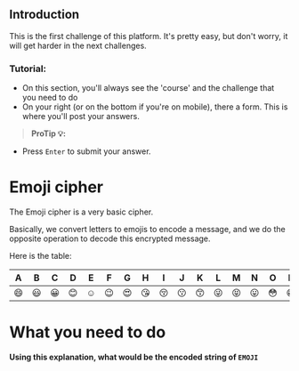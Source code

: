 ## Introduction
This is the first challenge of this platform. It's pretty easy, but don't worry, it will get harder in
the next challenges.

### Tutorial:
- On this section, you'll always see the 'course' and the challenge that you need to do
- On your right (or on the bottom if you're on mobile), there a form. This is where you'll post your answers.
> **ProTip 💡:**
- Press `Enter` to submit your answer.

# Emoji cipher

The Emoji cipher is a very basic cipher.

Basically, we convert letters to emojis to encode a message, and we do the opposite operation to decode this encrypted message.

Here is the table:
<table>
	<thead>
		<tr>
			<th>A</th>
			<th>B</th>
			<th>C</th>
			<th>D</th>
			<th>E</th>
			<th>F</th>
			<th>G</th>
			<th>H</th>
			<th>I</th>
			<th>J</th>
			<th>K</th>
			<th>L</th>
			<th>M</th>
			<th>N</th>
			<th>O</th>
			<th>P</th>
			<th>Q</th>
			<th>R</th>
			<th>S</th>
			<th>T</th>
			<th>U</th>
			<th>V</th>
			<th>W</th>
			<th>X</th>
			<th>Y</th>
			<th>Z</th>
		</tr>
	</thead>
	<tbody>
		<tr>
			<td>
				<g-emoji class="g-emoji" alias="smile" fallback-src="https://assets-cdn.github.com/images/icons/emoji/unicode/1f604.png">😄</g-emoji>
			</td>
			<td>
				<g-emoji class="g-emoji" alias="smiley" fallback-src="https://assets-cdn.github.com/images/icons/emoji/unicode/1f603.png">😃</g-emoji>
			</td>
			<td>
				<g-emoji class="g-emoji" alias="grinning" fallback-src="https://assets-cdn.github.com/images/icons/emoji/unicode/1f600.png">😀</g-emoji>
			</td>
			<td>
				<g-emoji class="g-emoji" alias="blush" fallback-src="https://assets-cdn.github.com/images/icons/emoji/unicode/1f60a.png">😊</g-emoji>
			</td>
			<td>
				<g-emoji class="g-emoji" alias="relaxed" fallback-src="https://assets-cdn.github.com/images/icons/emoji/unicode/263a.png">☺️</g-emoji>
			</td>
			<td>
				<g-emoji class="g-emoji" alias="wink" fallback-src="https://assets-cdn.github.com/images/icons/emoji/unicode/1f609.png">😉</g-emoji>
			</td>
			<td>
				<g-emoji class="g-emoji" alias="heart_eyes" fallback-src="https://assets-cdn.github.com/images/icons/emoji/unicode/1f60d.png">😍</g-emoji>
			</td>
			<td>
				<g-emoji class="g-emoji" alias="kissing_heart" fallback-src="https://assets-cdn.github.com/images/icons/emoji/unicode/1f618.png">😘</g-emoji>
			</td>
			<td>
				<g-emoji class="g-emoji" alias="kissing_closed_eyes" fallback-src="https://assets-cdn.github.com/images/icons/emoji/unicode/1f61a.png">😚</g-emoji>
			</td>
			<td>
				<g-emoji class="g-emoji" alias="kissing" fallback-src="https://assets-cdn.github.com/images/icons/emoji/unicode/1f617.png">😗</g-emoji>
			</td>
			<td>
				<g-emoji class="g-emoji" alias="kissing_smiling_eyes" fallback-src="https://assets-cdn.github.com/images/icons/emoji/unicode/1f619.png">😙</g-emoji>
			</td>
			<td>
				<g-emoji class="g-emoji" alias="stuck_out_tongue_winking_eye" fallback-src="https://assets-cdn.github.com/images/icons/emoji/unicode/1f61c.png">😜</g-emoji>
			</td>
			<td>
				<g-emoji class="g-emoji" alias="stuck_out_tongue_closed_eyes" fallback-src="https://assets-cdn.github.com/images/icons/emoji/unicode/1f61d.png">😝</g-emoji>
			</td>
			<td>
				<g-emoji class="g-emoji" alias="stuck_out_tongue" fallback-src="https://assets-cdn.github.com/images/icons/emoji/unicode/1f61b.png">😛</g-emoji>
			</td>
			<td>
				<g-emoji class="g-emoji" alias="flushed" fallback-src="https://assets-cdn.github.com/images/icons/emoji/unicode/1f633.png">😳</g-emoji>
			</td>
			<td>
				<g-emoji class="g-emoji" alias="grin" fallback-src="https://assets-cdn.github.com/images/icons/emoji/unicode/1f601.png">😁</g-emoji>
			</td>
			<td>
				<g-emoji class="g-emoji" alias="pensive" fallback-src="https://assets-cdn.github.com/images/icons/emoji/unicode/1f614.png">😔</g-emoji>
			</td>
			<td>
				<g-emoji class="g-emoji" alias="relieved" fallback-src="https://assets-cdn.github.com/images/icons/emoji/unicode/1f60c.png">😌</g-emoji>
			</td>
			<td>
				<g-emoji class="g-emoji" alias="unamused" fallback-src="https://assets-cdn.github.com/images/icons/emoji/unicode/1f612.png">😒</g-emoji>
			</td>
			<td>
				<g-emoji class="g-emoji" alias="disappointed" fallback-src="https://assets-cdn.github.com/images/icons/emoji/unicode/1f61e.png">😞</g-emoji>
			</td>
			<td>
				<g-emoji class="g-emoji" alias="persevere" fallback-src="https://assets-cdn.github.com/images/icons/emoji/unicode/1f623.png">😣</g-emoji>
			</td>
			<td>
				<g-emoji class="g-emoji" alias="cry" fallback-src="https://assets-cdn.github.com/images/icons/emoji/unicode/1f622.png">😢</g-emoji>
			</td>
			<td>
				<g-emoji class="g-emoji" alias="joy" fallback-src="https://assets-cdn.github.com/images/icons/emoji/unicode/1f602.png">😂</g-emoji>
			</td>
			<td>
				<g-emoji class="g-emoji" alias="sob" fallback-src="https://assets-cdn.github.com/images/icons/emoji/unicode/1f62d.png">😭</g-emoji>
			</td>
			<td>
				<g-emoji class="g-emoji" alias="sunglasses" fallback-src="https://assets-cdn.github.com/images/icons/emoji/unicode/1f60e.png">😎</g-emoji>
			</td>
			<td>
				<g-emoji class="g-emoji" alias="smiling_imp" fallback-src="https://assets-cdn.github.com/images/icons/emoji/unicode/1f608.png">😈</g-emoji>
			</td>
		</tr>
	</tbody>
</table>

# What you need to do

**Using this explanation, what would be the encoded string of `EMOJI`**
